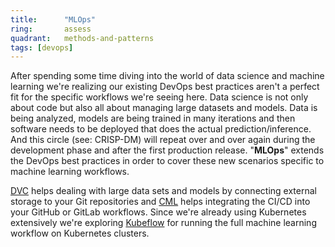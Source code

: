```yaml
---
title:      "MLOps"
ring:       assess
quadrant:   methods-and-patterns
tags: [devops]
---
```


After spending some time diving into the world of data science and machine learning we're realizing our existing DevOps best practices aren't a perfect fit for the specific workflows we're seeing here.
Data science is not only about code but also all about managing large datasets and models.
Data is being analyzed, models are being trained in many iterations and then software needs to be deployed that does the actual prediction/inference.
And this circle (see: CRISP-DM) will repeat over and over again during the development phase and after the first production release.
"**MLOps**" extends the DevOps best practices in order to cover these new scenarios specific to machine learning workflows.

[DVC](https://dvc.org/) helps dealing with large data sets and models by connecting external storage to your Git repositories and [CML](https://cml.dev/) helps integrating the CI/CD into your GitHub or GitLab workflows. 
Since we're already using Kubernetes extensively we're exploring [Kubeflow](https://www.kubeflow.org/) for running the full machine learning workflow on Kubernetes clusters.
